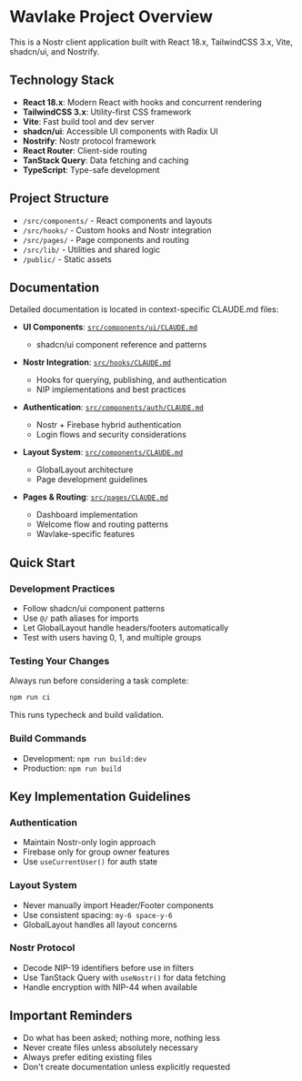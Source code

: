 # Wavlake Project Overview

This is a Nostr client application built with React 18.x, TailwindCSS 3.x, Vite, shadcn/ui, and Nostrify.

## Technology Stack

- **React 18.x**: Modern React with hooks and concurrent rendering
- **TailwindCSS 3.x**: Utility-first CSS framework
- **Vite**: Fast build tool and dev server
- **shadcn/ui**: Accessible UI components with Radix UI
- **Nostrify**: Nostr protocol framework
- **React Router**: Client-side routing
- **TanStack Query**: Data fetching and caching
- **TypeScript**: Type-safe development

## Project Structure

- `/src/components/` - React components and layouts
- `/src/hooks/` - Custom hooks and Nostr integration  
- `/src/pages/` - Page components and routing
- `/src/lib/` - Utilities and shared logic
- `/public/` - Static assets

## Documentation

Detailed documentation is located in context-specific CLAUDE.md files:

- **UI Components**: [`src/components/ui/CLAUDE.md`](src/components/ui/CLAUDE.md)
  - shadcn/ui component reference and patterns
  
- **Nostr Integration**: [`src/hooks/CLAUDE.md`](src/hooks/CLAUDE.md)
  - Hooks for querying, publishing, and authentication
  - NIP implementations and best practices
  
- **Authentication**: [`src/components/auth/CLAUDE.md`](src/components/auth/CLAUDE.md)
  - Nostr + Firebase hybrid authentication
  - Login flows and security considerations
  
- **Layout System**: [`src/components/CLAUDE.md`](src/components/CLAUDE.md)
  - GlobalLayout architecture
  - Page development guidelines
  
- **Pages & Routing**: [`src/pages/CLAUDE.md`](src/pages/CLAUDE.md)
  - Dashboard implementation
  - Welcome flow and routing patterns
  - Wavlake-specific features

## Quick Start

### Development Practices

- Follow shadcn/ui component patterns
- Use `@/` path aliases for imports
- Let GlobalLayout handle headers/footers automatically
- Test with users having 0, 1, and multiple groups

### Testing Your Changes

Always run before considering a task complete:

```bash
npm run ci
```

This runs typecheck and build validation.

### Build Commands

- Development: `npm run build:dev`
- Production: `npm run build`

## Key Implementation Guidelines

### Authentication
- Maintain Nostr-only login approach
- Firebase only for group owner features
- Use `useCurrentUser()` for auth state

### Layout System  
- Never manually import Header/Footer components
- Use consistent spacing: `my-6 space-y-6`
- GlobalLayout handles all layout concerns

### Nostr Protocol
- Decode NIP-19 identifiers before use in filters
- Use TanStack Query with `useNostr()` for data fetching
- Handle encryption with NIP-44 when available

## Important Reminders

- Do what has been asked; nothing more, nothing less
- Never create files unless absolutely necessary
- Always prefer editing existing files
- Don't create documentation unless explicitly requested